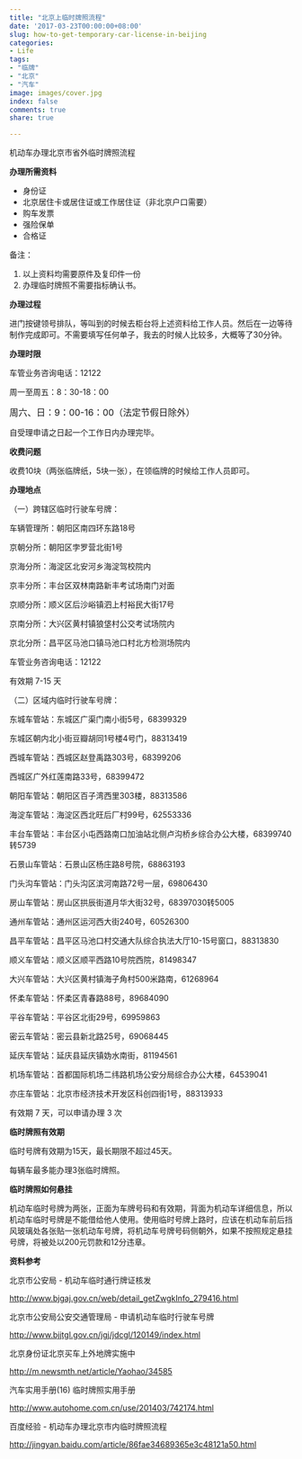 ```yaml
---
title: "北京上临时牌照流程"
date: '2017-03-23T00:00:00+08:00'
slug: how-to-get-temporary-car-license-in-beijing
categories:
- Life
tags:
- "临牌"
- "北京"
- "汽车"
image: images/cover.jpg
index: false
comments: true
share: true

---
```



机动车办理北京市省外临时牌照流程

**办理所需资料**
* 身份证
* 北京居住卡或居住证或工作居住证（非北京户口需要）
* 购车发票
* 强险保单
* 合格证

备注：
1. 以上资料均需要原件及复印件一份
1. 办理临时牌照不需要指标确认书。

**办理过程**

进门按键领号排队，等叫到的时候去柜台将上述资料给工作人员。然后在一边等待制作完成即可。不需要填写任何单子，我去的时候人比较多，大概等了30分钟。

**办理时限**

车管业务咨询电话：12122

周一至周五：8：30-18：00

<span style="font-size: 1rem;">周六、日：9：00-16：00（法定节假日除外）</span>

自受理申请之日起一个工作日内办理完毕。

**收费问题**

收费10块（两张临牌纸，5块一张），在领临牌的时候给工作人员即可。

**办理地点**

（一）跨辖区临时行驶车号牌：

车辆管理所：朝阳区南四环东路18号

京朝分所：朝阳区孛罗营北街1号

京海分所：海淀区北安河乡海淀驾校院内

京丰分所：丰台区双林南路新丰考试场南门对面

京顺分所：顺义区后沙峪镇泗上村裕民大街17号

京南分所：大兴区黄村镇狼垡村公交考试场院内

京北分所：昌平区马池口镇马池口村北方检测场院内

车管业务咨询电话：12122

有效期 7-15 天

（二）区域内临时行驶车号牌：

东城车管站：东城区广渠门南小街5号，68399329

东城区朝内北小街豆瓣胡同1号楼4号门，88313419

西城车管站：西城区赵登禹路303号，68399206

西城区广外红莲南路33号，68399472

朝阳车管站：朝阳区百子湾西里303楼，88313586

海淀车管站：海淀区西北旺后厂村99号，62553336

丰台车管站：丰台区小屯西路南口加油站北侧卢沟桥乡综合办公大楼，68399740转5739

石景山车管站：石景山区杨庄路8号院，68863193

门头沟车管站：门头沟区滨河南路72号一层，69806430

房山车管站：房山区拱辰街道月华大街32号，68397030转5005

通州车管站：通州区运河西大街240号，60526300

昌平车管站：昌平区马池口村交通大队综合执法大厅10-15号窗口，88313830

顺义车管站：顺义区顺平西路10号院西院，81498347

大兴车管站：大兴区黄村镇海子角村500米路南，61268964

怀柔车管站：怀柔区青春路88号，89684090

平谷车管站：平谷区北街29号，69959863

密云车管站：密云县新北路25号，69068445

延庆车管站：延庆县延庆镇妫水南街，81194561

机场车管站：首都国际机场二纬路机场公安分局综合办公大楼，64539041

亦庄车管站：北京市经济技术开发区科创四街1号，88313933

有效期 7 天，可以申请办理 3 次

**临时牌照有效期**

临时号牌有效期为15天，最长期限不超过45天。

每辆车最多能办理3张临时牌照。

**临时牌照如何悬挂**

机动车临时号牌为两张，正面为车牌号码和有效期，背面为机动车详细信息，所以机动车临时号牌是不能借给他人使用。使用临时号牌上路时，应该在机动车前后挡风玻璃处各张贴一张机动车号牌，将机动车号牌号码侧朝外，如果不按照规定悬挂号牌，将被处以200元罚款和12分违章。

**资料参考**

北京市公安局 -  机动车临时通行牌证核发

http://www.bjgaj.gov.cn/web/detail_getZwgkInfo_279416.html

北京市公安局公安交通管理局 - 申请机动车临时行驶车号牌

http://www.bjjtgl.gov.cn/jgj/jdcgl/120149/index.html

北京身份证北京买车上外地牌实施中

http://m.newsmth.net/article/Yaohao/34585

汽车实用手册(16) 临时牌照实用手册

http://www.autohome.com.cn/use/201403/742174.html

百度经验 - 机动车办理北京市内临时牌照流程

http://jingyan.baidu.com/article/86fae34689365e3c48121a50.html